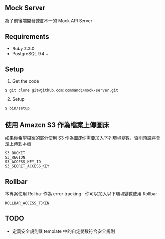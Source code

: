 ## Mock Server

為了前後端開發速度不一的 Mock API Server

## Requirements

* Ruby 2.3.0
* PostgreSQL 9.4 +

## Setup

1. Get the code
```
$ git clone git@github.com:commandp/mock-server.git
```

2. Setup
```
$ bin/setup
```

## 使用 Amazon S3 作為檔案上傳圖床

如果你希望檔案的部分使用 S3 作為圖床你需要加入下列環境變數，否則預設將會是上傳到本機

```
S3_BUCKET
S3_REGION
S3_ACCESS_KEY_ID
S3_SECRET_ACCESS_KEY
```

## Rollbar

本專案使用 Rollbar 作為 error tracking，你可以加入以下環境變數使用 Rollbar

```
ROLLBAR_ACCESS_TOKEN
```

## TODO
* 定義安全規則讓 template 中的自定變數符合安全規則
